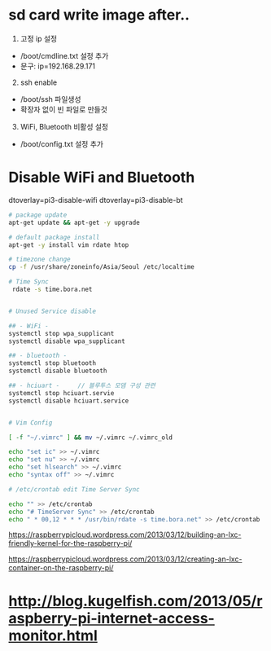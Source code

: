 
# sd card write image after..

1. 고정 ip 설정
  - /boot/cmdline.txt 설정 추가
  - 문구: ip=192.168.29.171

2. ssh enable
  - /boot/ssh 파일생성
  - 확장자 없이 빈 파일로 만들것

3. WiFi, Bluetooth 비활성 설정
  - /boot/config.txt 설정 추가
# Disable WiFi and Bluetooth
dtoverlay=pi3-disable-wifi
dtoverlay=pi3-disable-bt


```bash
# package update
apt-get update && apt-get -y upgrade

# default package install
apt-get -y install vim rdate htop

# timezone change
cp -f /usr/share/zoneinfo/Asia/Seoul /etc/localtime

# Time Sync
 rdate -s time.bora.net


# Unused Service disable

## - WiFi -
systemctl stop wpa_supplicant
systemctl disable wpa_supplicant

## - bluetooth -
systemctl stop bluetooth
systemctl disable bluetooth

## - hciuart -     // 블루투스 모뎀 구성 관련
systemctl stop hciuart.servie
systemctl disable hciuart.service


# Vim Config

[ -f "~/.vimrc" ] && mv ~/.vimrc ~/.vimrc_old

echo "set ic" >> ~/.vimrc
echo "set nu" >> ~/.vimrc
echo "set hlsearch" >> ~/.vimrc
echo "syntax off" >> ~/.vimrc

# /etc/crontab edit Time Server Sync

echo "" >> /etc/crontab
echo "# TimeServer Sync" >> /etc/crontab
echo " * 00,12 * * * /usr/bin/rdate -s time.bora.net" >> /etc/crontab

```






https://raspberrypicloud.wordpress.com/2013/03/12/building-an-lxc-friendly-kernel-for-the-raspberry-pi/

https://raspberrypicloud.wordpress.com/2013/03/12/creating-an-lxc-container-on-the-raspberry-pi/


# http://blog.kugelfish.com/2013/05/raspberry-pi-internet-access-monitor.html
